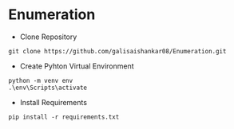 # Enumeration

* Clone Repository
```
git clone https://github.com/galisaishankar08/Enumeration.git
```

* Create Pyhton Virtual Environment
```
python -m venv env 
.\env\Scripts\activate
```

* Install Requirements
```
pip install -r requirements.txt
```
